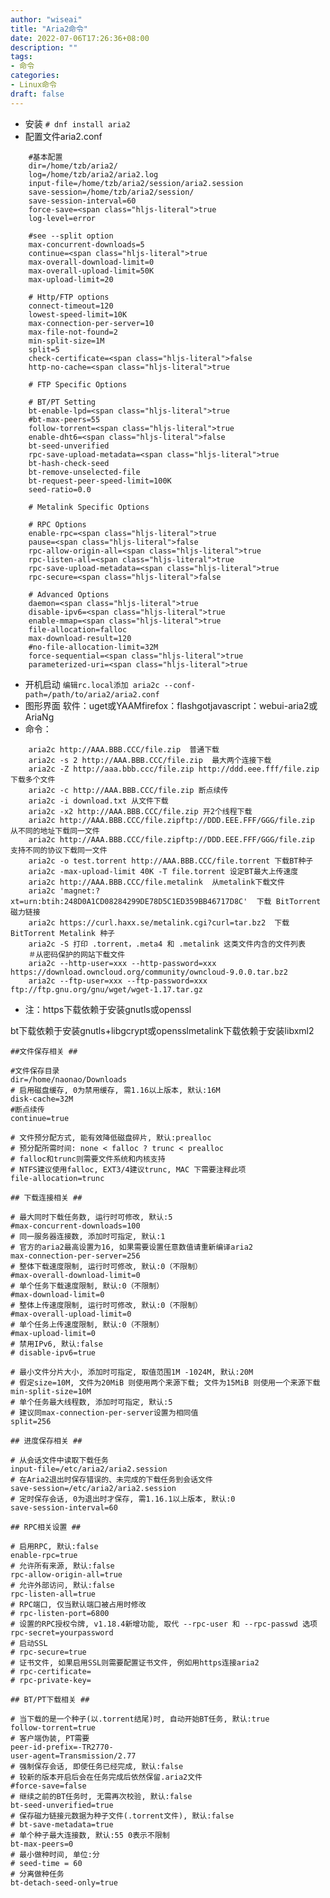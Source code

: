 ```yaml
---
author: "wiseai"
title: "Aria2命令"
date: 2022-07-06T17:26:36+08:00
description: ""
tags:
- 命令
categories:
- Linux命令
draft: false
---
```


*   安装
`# dnf install aria2`
*   配置文件aria2.conf
```
    #基本配置
    dir=/home/tzb/aria2/
    log=/home/tzb/aria2/aria2.log
    input-file=/home/tzb/aria2/session/aria2.session
    save-session=/home/tzb/aria2/session/
    save-session-interval=60
    force-save=<span class="hljs-literal">true
    log-level=error  

    #see --split option
    max-concurrent-downloads=5
    continue=<span class="hljs-literal">true
    max-overall-download-limit=0
    max-overall-upload-limit=50K
    max-upload-limit=20  

    # Http/FTP options
    connect-timeout=120
    lowest-speed-limit=10K
    max-connection-per-server=10
    max-file-not-found=2
    min-split-size=1M
    split=5
    check-certificate=<span class="hljs-literal">false
    http-no-cache=<span class="hljs-literal">true  

    # FTP Specific Options  

    # BT/PT Setting
    bt-enable-lpd=<span class="hljs-literal">true
    #bt-max-peers=55
    follow-torrent=<span class="hljs-literal">true
    enable-dht6=<span class="hljs-literal">false
    bt-seed-unverified
    rpc-save-upload-metadata=<span class="hljs-literal">true
    bt-hash-check-seed
    bt-remove-unselected-file
    bt-request-peer-speed-limit=100K
    seed-ratio=0.0

    # Metalink Specific Options

    # RPC Options
    enable-rpc=<span class="hljs-literal">true
    pause=<span class="hljs-literal">false
    rpc-allow-origin-all=<span class="hljs-literal">true
    rpc-listen-all=<span class="hljs-literal">true
    rpc-save-upload-metadata=<span class="hljs-literal">true
    rpc-secure=<span class="hljs-literal">false

    # Advanced Options
    daemon=<span class="hljs-literal">true
    disable-ipv6=<span class="hljs-literal">true
    enable-mmap=<span class="hljs-literal">true
    file-allocation=falloc
    max-download-result=120
    #no-file-allocation-limit=32M
    force-sequential=<span class="hljs-literal">true
    parameterized-uri=<span class="hljs-literal">true
```
*   开机启动
`编辑rc.local添加 aria2c --conf-path=/path/to/aria2/aria2.conf`
*   图形界面
软件：uget或YAAMfirefox：flashgotjavascript：webui-aria2或AriaNg
*   命令：
```
    aria2c http://AAA.BBB.CCC/file.zip  普通下载
    aria2c -s 2 http://AAA.BBB.CCC/file.zip  最大两个连接下载
    aria2c -Z http://aaa.bbb.ccc/file.zip http://ddd.eee.fff/file.zip 下载多个文件
    aria2c -c http://AAA.BBB.CCC/file.zip 断点续传
    aria2c -i download.txt 从文件下载
    aria2c -x2 http://AAA.BBB.CCC/file.zip 开2个线程下载
    aria2c http://AAA.BBB.CCC/file.zipftp://DDD.EEE.FFF/GGG/file.zip 从不同的地址下载同一文件
    aria2c http://AAA.BBB.CCC/file.zipftp://DDD.EEE.FFF/GGG/file.zip  支持不同的协议下载同一文件
    aria2c -o test.torrent http://AAA.BBB.CCC/file.torrent 下载BT种子
    aria2c -max-upload-limit 40K -T file.torrent 设定BT最大上传速度
    aria2c http://AAA.BBB.CCC/file.metalink  从metalink下载文件
    aria2c 'magnet:?xt=urn:btih:248D0A1CD08284299DE78D5C1ED359BB46717D8C'  下载 BitTorrent 磁力链接
    aria2c https://curl.haxx.se/metalink.cgi?curl=tar.bz2  下载 BitTorrent Metalink 种子
    aria2c -S 打印 .torrent，.meta4 和 .metalink 这类文件内含的文件列表
    ＃从密码保护的网站下载文件
    aria2c --http-user=xxx --http-password=xxx https://download.owncloud.org/community/owncloud-9.0.0.tar.bz2
    aria2c --ftp-user=xxx --ftp-password=xxx ftp://ftp.gnu.org/gnu/wget/wget-1.17.tar.gz
 ```
*   注：https下载依赖于安装gnutls或openssl

bt下载依赖于安装gnutls+libgcrypt或opensslmetalink下载依赖于安装libxml2


    ##文件保存相关 ##

    #文件保存目录
    dir=/home/naonao/Downloads
    # 启用磁盘缓存, 0为禁用缓存, 需1.16以上版本, 默认:16M
    disk-cache=32M
    #断点续传
    continue=true

    # 文件预分配方式, 能有效降低磁盘碎片, 默认:prealloc
    # 预分配所需时间: none < falloc ? trunc < prealloc
    # falloc和trunc则需要文件系统和内核支持
    # NTFS建议使用falloc, EXT3/4建议trunc, MAC 下需要注释此项
    file-allocation=trunc

    ## 下载连接相关 ##

    # 最大同时下载任务数, 运行时可修改, 默认:5
    #max-concurrent-downloads=100
    # 同一服务器连接数, 添加时可指定, 默认:1
    # 官方的aria2最高设置为16, 如果需要设置任意数值请重新编译aria2
    max-connection-per-server=256
    # 整体下载速度限制, 运行时可修改, 默认:0（不限制）
    #max-overall-download-limit=0
    # 单个任务下载速度限制, 默认:0（不限制）
    #max-download-limit=0
    # 整体上传速度限制, 运行时可修改, 默认:0（不限制）
    #max-overall-upload-limit=0
    # 单个任务上传速度限制, 默认:0（不限制）
    #max-upload-limit=0
    # 禁用IPv6, 默认:false
    # disable-ipv6=true

    # 最小文件分片大小, 添加时可指定, 取值范围1M -1024M, 默认:20M
    # 假定size=10M, 文件为20MiB 则使用两个来源下载; 文件为15MiB 则使用一个来源下载
    min-split-size=10M
    # 单个任务最大线程数, 添加时可指定, 默认:5
    # 建议同max-connection-per-server设置为相同值
    split=256

    ## 进度保存相关 ##

    # 从会话文件中读取下载任务
    input-file=/etc/aria2/aria2.session
    # 在Aria2退出时保存错误的、未完成的下载任务到会话文件
    save-session=/etc/aria2/aria2.session
    # 定时保存会话, 0为退出时才保存, 需1.16.1以上版本, 默认:0
    save-session-interval=60

    ## RPC相关设置 ##

    # 启用RPC, 默认:false
    enable-rpc=true
    # 允许所有来源, 默认:false
    rpc-allow-origin-all=true
    # 允许外部访问, 默认:false
    rpc-listen-all=true
    # RPC端口, 仅当默认端口被占用时修改
    # rpc-listen-port=6800
    # 设置的RPC授权令牌, v1.18.4新增功能, 取代 --rpc-user 和 --rpc-passwd 选项
    rpc-secret=yourpassword
    # 启动SSL
    # rpc-secure=true
    # 证书文件, 如果启用SSL则需要配置证书文件, 例如用https连接aria2
    # rpc-certificate=
    # rpc-private-key=

    ## BT/PT下载相关 ##

    # 当下载的是一个种子(以.torrent结尾)时, 自动开始BT任务, 默认:true
    follow-torrent=true
    # 客户端伪装, PT需要
    peer-id-prefix=-TR2770-
    user-agent=Transmission/2.77
    # 强制保存会话, 即使任务已经完成, 默认:false
    # 较新的版本开启后会在任务完成后依然保留.aria2文件
    #force-save=false
    # 继续之前的BT任务时, 无需再次校验, 默认:false
    bt-seed-unverified=true
    # 保存磁力链接元数据为种子文件(.torrent文件), 默认:false
    # bt-save-metadata=true
    # 单个种子最大连接数, 默认:55 0表示不限制
    bt-max-peers=0
    # 最小做种时间, 单位:分
    # seed-time = 60
    # 分离做种任务
    bt-detach-seed-only=true
